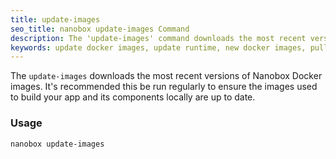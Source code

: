 ```yaml
---
title: update-images
seo_title: nanobox update-images Command
description: The 'update-images' command downloads the most recent versions of Nanobox Docker images.
keywords: update docker images, update runtime, new docker images, pull docker updates
---
```


The `update-images` downloads the most recent versions of Nanobox Docker images. It's recommended this be run regularly to ensure the images used to build your app and its components locally are up to date.

### Usage
```shell
nanobox update-images
```
